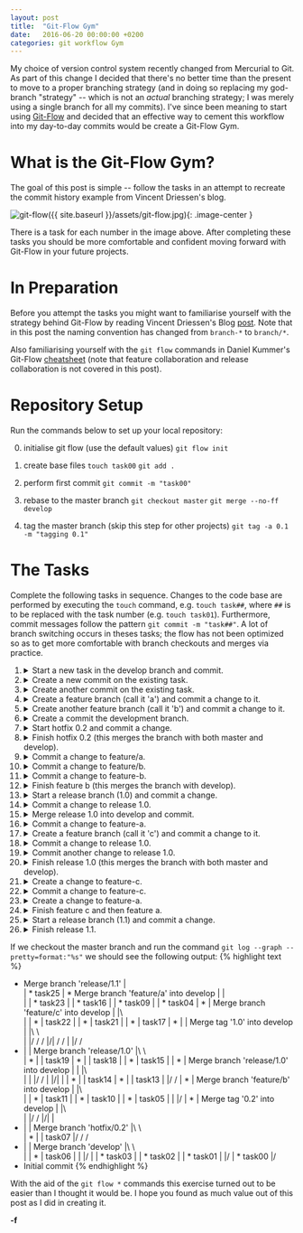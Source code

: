 ```yaml
---
layout: post
title:  "Git-Flow Gym"
date:   2016-06-20 00:00:00 +0200
categories: git workflow Gym
---
```

My choice of version control system recently changed from Mercurial to Git. As part of this change I decided that there's no better time than the present to move to a proper branching strategy (and in doing so replacing my god-branch "strategy" -- which is not an _actual_ branching strategy; I was merely using a single branch for all my commits). I've since been meaning to start using [Git-Flow][git-flow] and decided that an effective way to cement this workflow into my day-to-day commits would be create a Git-Flow Gym.

# What is the Git-Flow Gym?

The goal of this post is simple -- follow the tasks in an attempt to recreate the commit history example from Vincent Driessen's blog.

![git-flow]({{ site.baseurl }}/assets/git-flow.jpg){: .image-center }

There is a task for each number in the image above. After completing these tasks you should be more comfortable and confident moving forward with Git-Flow in your future projects.

# In Preparation
Before you attempt the tasks you might want to familiarise yourself with the strategy behind Git-Flow by reading Vincent Driessen's Blog [post][git-flow]. Note that in this post the naming convention has changed from `branch-*` to `branch/*`.
 
Also familiarising yourself with the `git flow` commands in Daniel Kummer's Git-Flow [cheatsheet][git-flow-cheatsheet] (note that feature collaboration and release collaboration is not covered in this post).

# Repository Setup
Run the commands below to set up your local repository:

0. initialise git flow (use the default values)
`git flow init`

0. create base files
`touch task00`
`git add .`

0. perform first commit
`git commit -m "task00"`

0. rebase to the master branch
`git checkout master`
`git merge --no-ff develop`

0. tag the master branch (skip this step for other projects)
`git tag -a 0.1 -m "tagging 0.1"`

# The Tasks
Complete the following tasks in sequence. Changes to the code base are performed by executing the `touch` command, e.g. `touch task##`, where `##` is to be replaced with the task number (e.g. `touch task01`). Furthermore, commit messages follow the pattern `git commit -m "task##"`. A lot of branch switching occurs in theses tasks; the flow has not been optimized so as to get more comfortable with branch checkouts and merges via practice.

01. <details>
        <summary>Start a new task in the develop branch and commit.</summary>
            <code>git checkout develop</code><br/>
            <code>touch task01</code><br/>
            <code>git add .</code><br/>
            <code>git commit -m "task01"</code><br/>
    </details>
    
02. <details>
        <summary>Create a new commit on the existing task.</summary>
            <code>touch task02</code><br/>
            <code>git add .</code><br/>
            <code>git commit -m "task02"</code><br/>
    </details>
    
03. <details>
        <summary>Create another commit on the existing task.</summary>
            <code>touch task03</code><br/>
            <code>git add .</code><br/>
            <code>git commit -m "task03"</code><br/>
    </details>
    
04. <details>
        <summary>Create a feature branch (call it 'a') and commit a change to it.</summary>
            <code>git flow feature start a</code><br/>
            <code>touch task04</code><br/>
            <code>git add .</code><br/>
            <code>git commit -m "task04"</code><br/>
    </details>
    
05. <details>
        <summary>Create another feature branch (call it 'b') and commit a change to it.</summary>
            <code>git flow feature start b</code><br/>
            <code>touch task05</code><br/>
            <code>git add .</code><br/>
            <code>git commit -m "task05"</code><br/>
    </details>
    
06. <details>
        <summary>Create a commit the development branch.</summary>
            <code>git checkout develop</code><br/>
            <code>touch task06</code><br/>
            <code>git add .</code><br/>
            <code>git commit -m "task06"</code><br/>
    </details>
    
07. <details>
        <summary>Start hotfix 0.2 and commit a change.</summary>
            <code>git flow hotfix start 0.2</code><br/>
            <code>touch task07</code><br/>
            <code>git add .</code><br/>
            <code>git commit -m "task07"</code><br/>
    </details>
    
08. <details>
        <summary>Finish hotfix 0.2 (this merges the branch with both master and develop).</summary>
            <code>git flow hotfix finish 0.2 -m "task08"</code><br/>
    </details>
    
09. <details>
        <summary>Commit a change to feature/a.</summary>
            <code>git checkout feature/a</code><br/>
            <code>touch task09</code><br/>
            <code>git add .</code><br/>
            <code>git commit -m "task09"</code><br/>
    </details>
    
10. <details>
        <summary>Commit a change to feature/b.</summary>
            <code>git checkout feature/b</code><br/>
            <code>touch task10</code><br/>
            <code>git add .</code><br/>
            <code>git commit -m "task10"</code><br/>
    </details>
    
11. <details>
        <summary>Commit a change to feature-b.</summary>
            <code>touch task11</code><br/>
            <code>git add .</code><br/>
            <code>git commit -m "task11"</code><br/>
    </details>
    
12. <details>
        <summary>Finish feature b (this merges the branch with develop).</summary>
            <code>git flow feature finish b</code><br/>
    </details>
    
13. <details>
        <summary>Start a release branch (1.0) and commit a change.</summary>
            <code>git flow release start 1.0</code><br/>
            <code>touch task13</code><br/>
            <code>git add .</code><br/>
            <code>git commit -m "task13"</code><br/>
    </details>
    
14. <details>
        <summary>Commit a change to release 1.0.</summary>
            <code>touch task14</code><br/>
            <code>git add .</code><br/>
            <code>git commit -m "task14"</code><br/>
    </details>
    
15. <details>
        <summary>Merge release 1.0 into develop and commit.</summary>
            <code>git checkout develop</code><br/>
            <code>git merge --no-ff release/1.0</code><br/>
            <code>touch task15</code><br/>
            <code>git add .</code><br/>
            <code>git commit -m "task15"</code><br/>
    </details>
    
16. <details>
        <summary>Commit a change to feature-a.</summary>
            <code>git checkout feature/a</code><br/>
            <code>touch task16</code><br/>
            <code>git add .</code><br/>
            <code>git commit -m "task16"</code><br/>
    </details>
    
17. <details>
        <summary>Create a feature branch (call it 'c') and commit a change to it.</summary>
            <code>git flow feature start c</code><br/>
            <code>touch task17</code><br/>
            <code>git add .</code><br/>
            <code>git commit -m "task17"</code><br/>
    </details>
    
18. <details>
        <summary>Commit a change to release 1.0.</summary>
            <code>git checkout release/1.0</code><br/>
            <code>touch task18</code><br/>
            <code>git add .</code><br/>
            <code>git commit -m "task18"</code><br/>
    </details>
    
19. <details>
        <summary>Commit another change to release 1.0.</summary>
            <code>touch task19</code><br/>
            <code>git add .</code><br/>
            <code>git commit -m "task19"</code><br/>
    </details>
    
20. <details>
        <summary>Finish release 1.0 (this merges the branch with both master and develop).</summary>
            <code>git flow release finish 1.0 -m "task20"</code><br/>
    </details>
    
21. <details>
        <summary>Create a change to feature-c.</summary>
            <code>git checkout feature/c</code><br/>
            <code>touch task21</code><br/>
            <code>git add .</code><br/>
            <code>git commit -m "task21"</code><br/>
    </details>
    
22. <details>
        <summary>Commit a change to feature-c.</summary>
            <code>touch task22</code><br/>
            <code>git add .</code><br/>
            <code>git commit -m "task22"</code><br/>
    </details>
    
23. <details>
        <summary>Create a change to feature-a.</summary>
            <code>git checkout feature/a</code><br/>
            <code>touch task23</code><br/>
            <code>git add .</code><br/>
            <code>git commit -m "task23"</code><br/>
    </details>
    
24. <details>
        <summary>Finish feature c and then feature a.</summary>
            <code>git flow feature finish c</code><br/>
            <code>git flow feature finish a</code><br/> 
    </details>
       
25. <details>
        <summary>Start a release branch (1.1) and commit a change.</summary>
            <code>git flow release start 1.1</code><br/>
            <code>touch task25</code><br/>
            <code>git add .</code><br/>
            <code>git commit -m "task25"</code><br/>
    </details>
    
26. <details>
        <summary>Finish release 1.1.</summary>
            <code>git flow release finish 1.1 -m "task26"</code><br/>
    </details>
    

If we checkout the master branch and run the command `git log --graph --pretty=format:"%s"` we should see the following output:
{% highlight text %}
*   Merge branch 'release/1.1'
|\
| * task25
| *   Merge branch 'feature/a' into develop
| |\
| | * task23
| | * task16
| | * task09
| | * task04
| * |   Merge branch 'feature/c' into develop
| |\ \
| | * | task22
| | * | task21
| | * | task17
| * | |   Merge tag '1.0' into develop
| |\ \ \
| |/ / /
|/| / /
| |/ /
* | |   Merge branch 'release/1.0'
|\ \ \
| * | | task19
| * | | task18
| | * | task15
| | * |   Merge branch 'release/1.0' into develop
| | |\ \
| | |/ /
| |/| |
| * | | task14
| * | | task13
| |/ /
| * |   Merge branch 'feature/b' into develop
| |\ \
| | * | task11
| | * | task10
| | * | task05
| | |/
| * |   Merge tag '0.2' into develop
| |\ \
| |/ /
|/| |
* | |   Merge branch 'hotfix/0.2'
|\ \ \
| * | | task07
|/ / /
* | |   Merge branch 'develop'
|\ \ \
| | * | task06
| | |/
| | * task03
| | * task02
| | * task01
| |/
| * task00
|/
* Initial commit
{% endhighlight %}

With the aid of the `git flow *` commands this exercise turned out to be easier than I thought it would be. I hope you found as much value out of this post as I did in creating it.

**-f**

[git-flow]: http://nvie.com/posts/a-successful-git-branching-model/
[git-flow-cheatsheet]: http://danielkummer.github.io/git-flow-cheatsheet/
